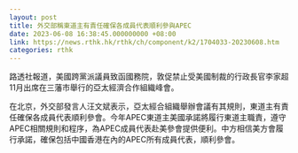 ```yaml
---
layout: post
title: 外交部稱東道主有責任確保各成員代表順利參與APEC
date: 2023-06-08 16:38:45.000000000 +08:00
link: https://news.rthk.hk/rthk/ch/component/k2/1704033-20230608.htm
categories: rthk
---
```


路透社報道，美國跨黨派議員致函國務院，敦促禁止受美國制裁的行政長官李家超11月出席在三藩市舉行的亞太經濟合作組織峰會。

在北京，外交部發言人汪文斌表示，亞太經合組織舉辦會議有其規則，東道主有責任確保各成員代表順利參會。今年APEC東道主美國承諾將履行東道主職責，遵守APEC相關規則和程序，為APEC成員代表赴美參會提供便利。中方相信美方會履行承諾，確保包括中國香港在內的APEC所有成員代表，順利參會。
